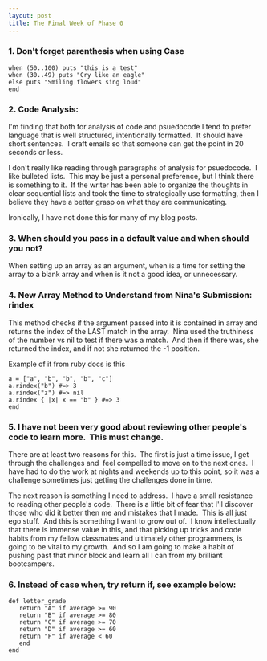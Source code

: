 ```yaml
---
layout: post
title: The Final Week of Phase 0
---
```


### 1. Don't forget parenthesis when using Case

    when (50..100) puts "this is a test" 
    when (30..49) puts "Cry like an eagle" 
    else puts "Smiling flowers sing loud" 
    end

### 2. Code Analysis:

I'm finding that both for analysis of code and psuedocode I tend to prefer language that is well structured, intentionally formatted.  It should have short sentences.  I craft emails so that someone can get the point in 20 seconds or less.

I don't really like reading through paragraphs of analysis for psuedocode.  I like bulleted lists.  This may be just a personal preference, but I think there is something to it.  If the writer has been able to organize the thoughts in clear sequential lists and took the time to strategically use formatting, then I believe they have a better grasp on what they are communicating.

Ironically, I have not done this for many of my blog posts.

### 3. When should you pass in a default value and when should you not?

When setting up an array as an argument, when is a time for setting the array to a blank array and when is it not a good idea, or unnecessary.

### 4. New Array Method to Understand from Nina's Submission: rindex

This method checks if the argument passed into it is contained in array and returns the index of the LAST match in the array.  Nina used the truthiness of the number vs nil to test if there was a match.  And then if there was, she returned the index, and if not she returned the -1 position.

Example of it from ruby docs is this

    a = ["a", "b", "b", "b", "c"]
    a.rindex("b") #=> 3
    a.rindex("z") #=> nil
    a.rindex { |x| x == "b" } #=> 3
    end

### 5. I have not been very good about reviewing other people's code to learn more.  This must change.

There are at least two reasons for this.  The first is just a time issue, I get through the challenges and  feel compelled to move on to the next ones.  I have had to do the work at nights and weekends up to this point, so it was a challenge sometimes just getting the challenges done in time.

The next reason is something I need to address.  I have a small resistance to reading other people's code.  There is a little bit of fear that I'll discover those who did it better then me and mistakes that I made.  This is all just ego stuff.  And this is something I want to grow out of.  I know intellectually that there is immense value in this, and that picking up tricks and code habits from my fellow classmates and ultimately other programmers, is going to be vital to my growth.  And so I am going to make a habit of pushing past that minor block and learn all I can from my brilliant bootcampers.

### 6. Instead of case when, try return if, see example below:

    def letter_grade
       return "A" if average >= 90
       return "B" if average >= 80
       return "C" if average >= 70
       return "D" if average >= 60
       return "F" if average < 60
       end
    end

